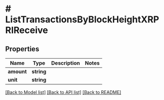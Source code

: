 # # ListTransactionsByBlockHeightXRPRIReceive

## Properties

Name | Type | Description | Notes
------------ | ------------- | ------------- | -------------
**amount** | **string** |  |
**unit** | **string** |  |

[[Back to Model list]](../../README.md#models) [[Back to API list]](../../README.md#endpoints) [[Back to README]](../../README.md)
